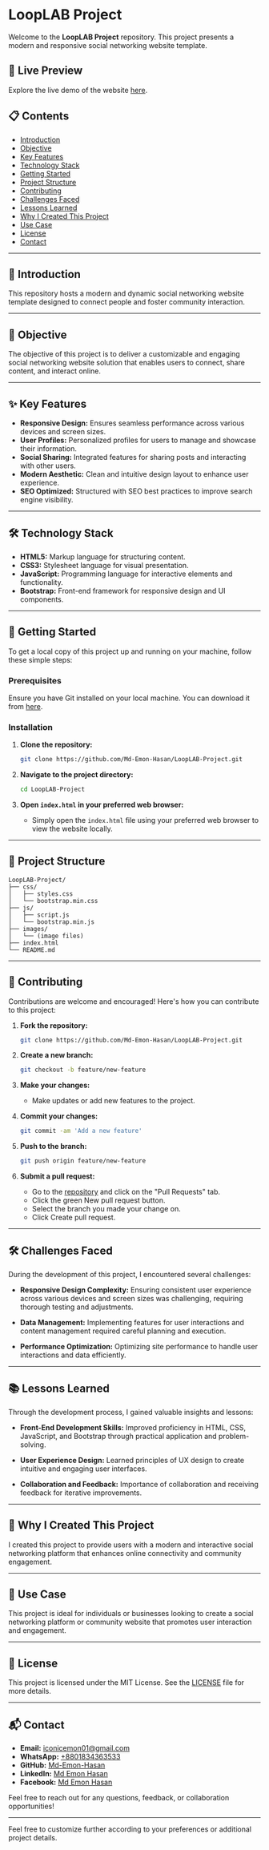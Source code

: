 # LoopLAB Project

Welcome to the **LoopLAB Project** repository. This project presents a modern and responsive social networking website template.

## 🌟 Live Preview

Explore the live demo of the website [here](https://md-emon-hasan.github.io/LoopLAB-Project/).

## 📋 Contents

- [Introduction](#introduction)
- [Objective](#objective)
- [Key Features](#key-features)
- [Technology Stack](#technology-stack)
- [Getting Started](#getting-started)
- [Project Structure](#project-structure)
- [Contributing](#contributing)
- [Challenges Faced](#challenges-faced)
- [Lessons Learned](#lessons-learned)
- [Why I Created This Project](#why-i-created-this-project)
- [Use Case](#use-case)
- [License](#license)
- [Contact](#contact)

---

## 📖 Introduction

This repository hosts a modern and dynamic social networking website template designed to connect people and foster community interaction.

---

## 🎯 Objective

The objective of this project is to deliver a customizable and engaging social networking website solution that enables users to connect, share content, and interact online.

---

## ✨ Key Features

- **Responsive Design:** Ensures seamless performance across various devices and screen sizes.
- **User Profiles:** Personalized profiles for users to manage and showcase their information.
- **Social Sharing:** Integrated features for sharing posts and interacting with other users.
- **Modern Aesthetic:** Clean and intuitive design layout to enhance user experience.
- **SEO Optimized:** Structured with SEO best practices to improve search engine visibility.

---

## 🛠️ Technology Stack

- **HTML5:** Markup language for structuring content.
- **CSS3:** Stylesheet language for visual presentation.
- **JavaScript:** Programming language for interactive elements and functionality.
- **Bootstrap:** Front-end framework for responsive design and UI components.

---

## 🚀 Getting Started

To get a local copy of this project up and running on your machine, follow these simple steps:

### Prerequisites

Ensure you have Git installed on your local machine. You can download it from [here](https://git-scm.com/).

### Installation

1. **Clone the repository:**

   ```bash
   git clone https://github.com/Md-Emon-Hasan/LoopLAB-Project.git
   ```

2. **Navigate to the project directory:**

   ```bash
   cd LoopLAB-Project
   ```

3. **Open `index.html` in your preferred web browser:**

   - Simply open the `index.html` file using your preferred web browser to view the website locally.

---

## 📁 Project Structure

```plaintext
LoopLAB-Project/
├── css/
│   ├── styles.css
│   └── bootstrap.min.css
├── js/
│   ├── script.js
│   └── bootstrap.min.js
├── images/
│   └── (image files)
├── index.html
└── README.md
```

---

## 🤝 Contributing

Contributions are welcome and encouraged! Here's how you can contribute to this project:

1. **Fork the repository:**
   ```bash
   git clone https://github.com/Md-Emon-Hasan/LoopLAB-Project.git
   ```

2. **Create a new branch:**
   ```bash
   git checkout -b feature/new-feature
   ```

3. **Make your changes:**
   - Make updates or add new features to the project.

4. **Commit your changes:**
   ```bash
   git commit -am 'Add a new feature'
   ```

5. **Push to the branch:**
   ```bash
   git push origin feature/new-feature
   ```

6. **Submit a pull request:**
   - Go to the [repository](https://github.com/Md-Emon-Hasan/LoopLAB-Project) and click on the "Pull Requests" tab.
   - Click the green New pull request button.
   - Select the branch you made your change on.
   - Click Create pull request.

---

## 🛠️ Challenges Faced

During the development of this project, I encountered several challenges:

- **Responsive Design Complexity:** Ensuring consistent user experience across various devices and screen sizes was challenging, requiring thorough testing and adjustments.
  
- **Data Management:** Implementing features for user interactions and content management required careful planning and execution.

- **Performance Optimization:** Optimizing site performance to handle user interactions and data efficiently.

---

## 📚 Lessons Learned

Through the development process, I gained valuable insights and lessons:

- **Front-End Development Skills:** Improved proficiency in HTML, CSS, JavaScript, and Bootstrap through practical application and problem-solving.
  
- **User Experience Design:** Learned principles of UX design to create intuitive and engaging user interfaces.

- **Collaboration and Feedback:** Importance of collaboration and receiving feedback for iterative improvements.

---

## 🌟 Why I Created This Project

I created this project to provide users with a modern and interactive social networking platform that enhances online connectivity and community engagement.

---

## 🎯 Use Case

This project is ideal for individuals or businesses looking to create a social networking platform or community website that promotes user interaction and engagement.

---

## 📜 License

This project is licensed under the MIT License. See the [LICENSE](LICENSE) file for more details.

---

## 📬 Contact

- **Email:** [iconicemon01@gmail.com](mailto:iconicemon01@gmail.com)
- **WhatsApp:** [+8801834363533](https://wa.me/8801834363533)
- **GitHub:** [Md-Emon-Hasan](https://github.com/Md-Emon-Hasan)
- **LinkedIn:** [Md Emon Hasan](https://www.linkedin.com/in/md-emon-hasan)
- **Facebook:** [Md Emon Hasan](https://www.facebook.com/mdemon.hasan2001/)

Feel free to reach out for any questions, feedback, or collaboration opportunities!

---

Feel free to customize further according to your preferences or additional project details.

